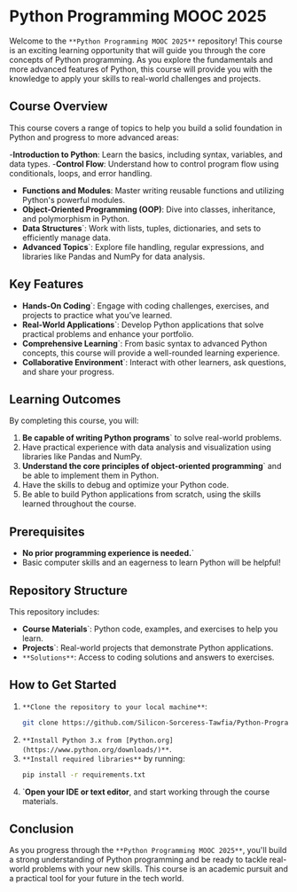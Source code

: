 

# Python Programming MOOC 2025

Welcome to the `**Python Programming MOOC 2025**` repository! This course is an exciting learning opportunity that will guide you through the core concepts of Python programming. As you explore the fundamentals and more advanced features of Python, this course will provide you with the knowledge to apply your skills to real-world challenges and projects.

## Course Overview

This course covers a range of topics to help you build a solid foundation in Python and progress to more advanced areas:

-**Introduction to Python**: Learn the basics, including syntax, variables, and data types.
-**Control Flow**: Understand how to control program flow using conditionals, loops, and error handling.
- **Functions and Modules**: Master writing reusable functions and utilizing Python's powerful modules.
- **Object-Oriented Programming (OOP)**: Dive into classes, inheritance, and polymorphism in Python.
- **Data Structures**`: Work with lists, tuples, dictionaries, and sets to efficiently manage data.
- **Advanced Topics**`: Explore file handling, regular expressions, and libraries like Pandas and NumPy for data analysis.

## Key Features

- **Hands-On Coding**`: Engage with coding challenges, exercises, and projects to practice what you’ve learned.
- **Real-World Applications**`: Develop Python applications that solve practical problems and enhance your portfolio.
- **Comprehensive Learning**`: From basic syntax to advanced Python concepts, this course will provide a well-rounded learning experience.
- **Collaborative Environment**`: Interact with other learners, ask questions, and share your progress.

## Learning Outcomes

By completing this course, you will:

1. **Be capable of writing Python programs**` to solve real-world problems.
2. Have practical experience with data analysis and visualization using libraries like Pandas and NumPy.
3. **Understand the core principles of object-oriented programming**` and be able to implement them in Python.
4. Have the skills to debug and optimize your Python code.
5. Be able to build Python applications from scratch, using the skills learned throughout the course.

## Prerequisites
- **No prior programming experience is needed.**`
- Basic computer skills and an eagerness to learn Python will be helpful!

## Repository Structure

This repository includes:

- **Course Materials**`: Python code, examples, and exercises to help you learn.
- **Projects**`: Real-world projects that demonstrate Python applications.
- `**Solutions**`: Access to coding solutions and answers to exercises.

## How to Get Started

1. `**Clone the repository to your local machine**`:
   ```bash
   git clone https://github.com/Silicon-Sorceress-Tawfia/Python-Programming-MOOC-2025
   ```
2. `**Install Python 3.x from [Python.org](https://www.python.org/downloads/)**`.
3. `**Install required libraries**` by running:
   ```bash
   pip install -r requirements.txt
   ```
4. `**Open your IDE or text editor**, and start working through the course materials.

## Conclusion

As you progress through the `**Python Programming MOOC 2025**`, you'll build a strong understanding of Python programming and be ready to tackle real-world problems with your new skills. This course is an academic pursuit and a practical tool for your future in the tech world.

